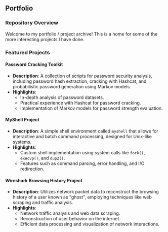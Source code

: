 ## Portfolio

### Repository Overview
Welcome to my portfolio / project archive! This is a home for some of the more interesting projects I have done.

### Featured Projects

#### Password Cracking Toolkit
- **Description**: A collection of scripts for password security analysis, including password hash extraction, cracking with Hashcat, and probabilistic password generation using Markov models.
- **Highlights**:
  - In-depth analysis of password datasets.
  - Practical experience with Hashcat for password cracking.
  - Implementation of Markov models for password strength evaluation.

#### MyShell Project
- **Description**: A simple shell environment called `myshell` that allows for interactive and batch command processing, designed for Unix-like systems.
- **Highlights**:
  - Custom shell implementation using system calls like `fork()`, `execvp()`, and `dup2()`.
  - Features such as command parsing, error handling, and I/O redirection.

#### Wireshark Browsing History Project
- **Description**: Utilizes network packet data to reconstruct the browsing history of a user known as "ghost", employing techniques like web scraping and traffic analysis.
- **Highlights**:
  - Network traffic analysis and web data scraping.
  - Reconstruction of user behavior on the internet.
  - Efficient data processing and visualization of network interactions.
